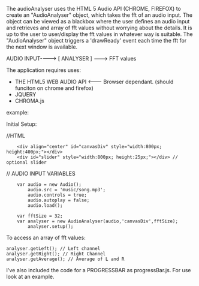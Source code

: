 The audioAnalyser uses the HTML 5 Audio API (CHROME, FIREFOX) to create an "AudioAnalyser" object, which takes the fft of an audio input. The object can be viewed as a blackbox where the user defines an audio input and retrieves and array of fft values without worrying about the details. It is up to the user to user/display the fft values in whatever way is suitable. The "AudioAnalyser" object triggers a 'drawReady' event each time the fft for the next window is available.  


AUDIO INPUT----> [  ANALYSER  ] ---> FFT values 
		


The application requires uses: 

* THE HTML5 WEB AUDIO API <--- Browser dependant. (should funciton on chrome and firefox)
* JQUERY
* CHROMA.js


example:

Initial Setup: 

//HTML

        <div align="center" id="canvasDiv" style="width:800px; height:400px;"></div>
        <div id="slider" style="width:800px; height:25px;"></div> // optional slider


// AUDIO INPUT VARIABLES

        var audio = new Audio();
        	audio.src = 'music/song.mp3';
        	audio.controls = true;
        	audio.autoplay = false;
        	audio.load();

        var fftSize = 32;
        var analyser = new AudioAnalyser(audio,'canvasDiv',fftSize); 
        	analyser.setup(); 


To access an array of fft values:
	
	analyser.getLeft(); // Left channel
	analyser.getRight(); // Right Channel
	analyser.getAverage(); // Average of L and R



I've also included the code for a PROGRESSBAR as progressBar.js. For use look at an example. 

